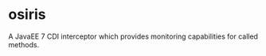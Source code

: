 osiris
======

A JavaEE 7 CDI interceptor which provides monitoring capabilities for called methods. 
